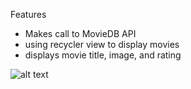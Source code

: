 Features
- Makes call to MovieDB API
- using recycler view to display movies
- displays movie title, image, and rating

![alt text]("https://github.com/BrandonK182/FlixsterPlus/blob/master/app/Flixster%2BDemo.gif")

